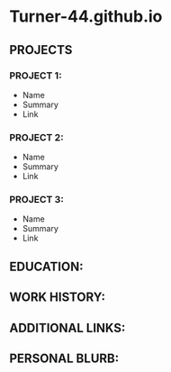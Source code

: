 # Turner-44.github.io

## PROJECTS

### PROJECT 1: 
- Name
- Summary
- Link

### PROJECT 2: 
- Name
- Summary
- Link

### PROJECT 3:
- Name
- Summary
- Link

## EDUCATION: 

## WORK HISTORY: 

## ADDITIONAL LINKS:


## PERSONAL BLURB:

